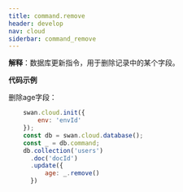 ```yaml
---
title: command.remove
header: develop
nav: cloud
siderbar: command_remove
---
```

 

 

**解释**：数据库更新指令，用于删除记录中的某个字段。

**代码示例**

删除age字段：

```js
    swan.cloud.init({
        env: 'envId'
    });
    const db = swan.cloud.database();
    const _ = db.command;
    db.collection('users')
      .doc('docId')
      .update({
          age: _.remove()
      })
```

